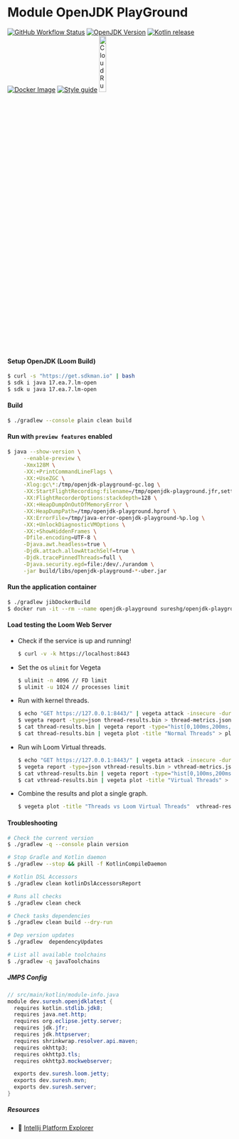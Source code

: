 # Module OpenJDK PlayGround

[![GitHub Workflow Status][gha_badge]][gha_url]
[![OpenJDK Version][java_img]][java_url]
[![Kotlin release][kt_img]][kt_url]
[![Docker Image][docker_img]][docker_url]
[![Style guide][ktlint_img]][ktlint_url]
<a href="https://deploy.cloud.run"><img src="https://deploy.cloud.run/button.svg" alt="CloudRun" title="CloudRun" width="18%"></a>

#### Setup OpenJDK (Loom Build)

```bash
$ curl -s "https://get.sdkman.io" | bash
$ sdk i java 17.ea.7.lm-open
$ sdk u java 17.ea.7.lm-open
```

#### Build

```bash
$ ./gradlew --console plain clean build
```

#### Run with `preview features` enabled

```bash
$ java --show-version \
     --enable-preview \
     -Xmx128M \
     -XX:+PrintCommandLineFlags \
     -XX:+UseZGC \
     -Xlog:gc\*:/tmp/openjdk-playground-gc.log \
     -XX:StartFlightRecording:filename=/tmp/openjdk-playground.jfr,settings=default.jfc,name=openjdk-playground,maxsize=100m,dumponexit=true \
     -XX:FlightRecorderOptions:stackdepth=128 \
     -XX:+HeapDumpOnOutOfMemoryError \
     -XX:HeapDumpPath=/tmp/openjdk-playground.hprof \
     -XX:ErrorFile=/tmp/java-error-openjdk-playground-%p.log \
     -XX:+UnlockDiagnosticVMOptions \
     -XX:+ShowHiddenFrames \
     -Dfile.encoding=UTF-8 \
     -Djava.awt.headless=true \
     -Djdk.attach.allowAttachSelf=true \
     -Djdk.tracePinnedThreads=full \
     -Djava.security.egd=file:/dev/./urandom \
     -jar build/libs/openjdk-playground-*-uber.jar
```

#### Run the application container

```bash
$ ./gradlew jibDockerBuild
$ docker run -it --rm --name openjdk-playground sureshg/openjdk-playground
```

#### Load testing the Loom Web Server

- Check if the service is up and running!
   ```bash
   $ curl -v -k https://localhost:8443
   ```

- Set the os `ulimit` for Vegeta
    ```bash
    $ ulimit -n 4096 // FD limit
    $ ulimit -u 1024 // processes limit
    ```
- Run with kernel threads.
    ```bash
    $ echo "GET https://127.0.0.1:8443/" | vegeta attack -insecure -duration=10s -name=Threads -rate=250 | tee thread-results.bin | vegeta report
    $ vegeta report -type=json thread-results.bin > thread-metrics.json
    $ cat thread-results.bin | vegeta report -type="hist[0,100ms,200ms,300ms]"
    $ cat thread-results.bin | vegeta plot -title "Normal Threads" > plot.html && open plot.html
    ```
- Run wih Loom Virtual threads.
    ```bash
    $ echo "GET https://127.0.0.1:8443/" | vegeta attack -insecure -duration=10s -name=VirtualThreads -rate=250 | tee vthread-results.bin | vegeta report
    $ vegeta report -type=json vthread-results.bin > vthread-metrics.json
    $ cat vthread-results.bin | vegeta report -type="hist[0,100ms,200ms,300ms]"
    $ cat vthread-results.bin | vegeta plot -title "Virtual Threads" > plot.html && open plot.html
    ```
- Combine the results and plot a single graph.
    ```bash
    $ vegeta plot -title "Threads vs Loom Virtual Threads"  vthread-results.bin thread-results.bin > plot.html && open plot.html
    ```

#### Troubleshooting

```bash
# Check the current version
$ ./gradlew -q --console plain version

# Stop Gradle and Kotlin daemon
$ ./gradlew --stop && pkill -f KotlinCompileDaemon

# Kotlin DSL Accessors
$ ./gradlew clean kotlinDslAccessorsReport

# Runs all checks
$ ./gradlew clean check

# Check tasks dependencies
$ ./gradlew clean build --dry-run

# Dep version updates
$ ./gradlew  dependencyUpdates

# List all available toolchains
$ ./gradlew -q javaToolchains
```

##### JMPS Config

```java
// src/main/kotlin/module-info.java
module dev.suresh.openjdklatest {
  requires kotlin.stdlib.jdk8;
  requires java.net.http;
  requires org.eclipse.jetty.server;
  requires jdk.jfr;
  requires jdk.httpserver;
  requires shrinkwrap.resolver.api.maven;
  requires okhttp3;
  requires okhttp3.tls;
  requires okhttp3.mockwebserver;

  exports dev.suresh.loom.jetty;
  exports dev.suresh.mvn;
  exports dev.suresh.server;
}
```

##### Resources

  - :electric_plug: [Intellij Platform Explorer](https://plugins.jetbrains.com/intellij-platform-explorer/6954)

 <!--
 // Template for IR based Kotlin compiler plugin
 https://github.com/bnorm/kotlin-ir-plugin-template

 Idiomatic Gradle  - https://github.com/jjohannes/idiomatic-gradle

https://docs.gradle.org/7.0-rc-1/release-notes.html
https://docs.gradle.org/current/userguide/java_platform_plugin.html
https://github.com/melix/jdoctor


 Http APIs to test - https://api.github.com/repos/jetbrains/kotlin
                   - https://httpbin.org/

 Cloud Run - https://github.com/jamesward/hello-kotlin-ktor
 Docker Builds - https://github.com/jamesward/comparing-docker-methods

 GC Tuning - https://docs.oracle.com/en/java/javase/15/gctuning/

 https://www.eclipse.org/jetty/documentation/current/high-load.html
 https://webtide.com/lies-damned-lies-and-benchmarks-2/

 https://github.com/marketplace/actions/download-openjdk
 https://github.com/sormuras/junit5-looming/blob/master/.github/workflows/main.yml

 https://github.com/actions/cache/blob/main/examples.md#java---gradle

 https://github.com/android/gradle-recipes

 CSS in Github README  - https://github.com/sindresorhus/css-in-readme-like-wat

 https://kordamp.org/kordamp-gradle-plugins/
 -->


[java_url]: https://jdk.java.net/
[java_img]: https://img.shields.io/badge/OpenJDK-Version--17-orange?logo=java&style=for-the-badge&logoColor=blue

[kt_url]: https://github.com/JetBrains/kotlin/releases/latest
[kt_img]: https://img.shields.io/github/release/JetBrains/kotlin.svg?label=Kotlin&logo=kotlin&style=for-the-badge

[mvn_search]: https://search.maven.org/search?q=g:io.micronaut
[mvn_jar]: https://search.maven.org/remote_content?g=io.micronaut&a=micronaut-http-server-netty&v=LATEST
[mvn_jar_img]: https://img.shields.io/maven-central/v/io.micronaut/micronaut-runtime?color=orange&label=micronaut&logo=apache-rocketmq&logoColor=orange&style=for-the-badge

[gha_url]: https://github.com/sureshg/openjdk-playground/actions
[gha_img]: https://github.com/sureshg/openjdk-playground/workflows/CI/badge.svg?branch=main
[gha_badge]: https://img.shields.io/github/workflow/status/sureshg/openjdk-playground/CI?color=green&label=Build&logo=Github-Actions&logoColor=green&style=for-the-badge
[gh_pkgs]: https://github.com/sureshg/openjdk-playground/packages

[docker_img]: https://img.shields.io/docker/v/sureshg/openjdk-playground?color=40c4ff&label=DockerHub&logo=docker&logoColor=40c4ff&style=for-the-badge
[docker_url]: https://hub.docker.com/r/sureshg/openjdk-playground

[sonar_img]: https://img.shields.io/sonar/quality_gate/io.sureshg:kotlin-scratchpad?logo=sonarcloud&server=https%3A%2F%2Fsonarcloud.io&style=for-the-badge
[sonar_url]: https://sonarcloud.io/dashboard?id=io.sureshg%3Akotlin-scratchpad

[jmh_url]: https://openjdk.java.net/projects/code-tools/jmh/
[jmh_img]: https://img.shields.io/maven-central/v/org.openjdk.jmh/jmh-core?color=magenta&label=Jmh-Core&logo=apache%20maven&logoColor=magenta&style=for-the-badge
[jmh-archetypes]: https://github.com/openjdk/jmh/tree/master/jmh-archetypes

[javadoc_url]: https://javadoc.io/doc/org.jetbrains.kotlin/kotlin-stdlib
[javadoc_img]: https://javadoc.io/badge2/org.jetbrains.kotlin/kotlin-stdlib/javadoc.svg?logo=kotlin&style=for-the-badge

[sty_url]: https://kotlinlang.org/docs/reference/coding-conventions.html
[sty_img]: https://img.shields.io/badge/style-Kotlin--Official-40c4ff.svg?style=for-the-badge&logo=kotlin&logoColor=40c4ff

[ktlint_url]: https://ktlint.github.io/
[ktlint_img]: https://img.shields.io/badge/code%20style-%E2%9D%A4-FF4081.svg?logo=kotlin&style=for-the-badge&logoColor=FF4081

[native_images_actions]: https://github.com/micronaut-projects/micronaut-starter/tree/2.5.x/.github
